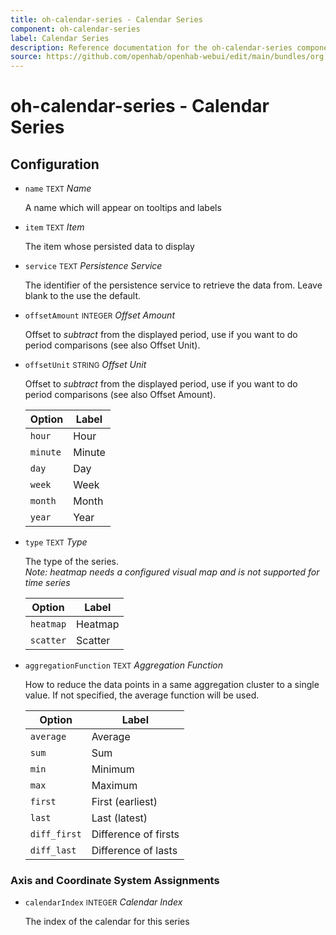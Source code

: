 ```yaml
---
title: oh-calendar-series - Calendar Series
component: oh-calendar-series
label: Calendar Series
description: Reference documentation for the oh-calendar-series component
source: https://github.com/openhab/openhab-webui/edit/main/bundles/org.openhab.ui/doc/components/oh-calendar-series.md
---
```


# oh-calendar-series - Calendar Series

<!-- GENERATED componentDescription -->

<!-- GENERATED /componentDescription -->

## Configuration

<!-- GENERATED props -->

- `name` <small>TEXT</small> _Name_

  A name which will appear on tooltips and labels

- `item` <small>TEXT</small> _Item_

  The item whose persisted data to display

- `service` <small>TEXT</small> _Persistence Service_

  The identifier of the persistence service to retrieve the data from. Leave blank to the use the default.

- `offsetAmount` <small>INTEGER</small> _Offset Amount_

  Offset to <em>subtract</em> from the displayed period, use if you want to do period comparisons (see also Offset Unit).

- `offsetUnit` <small>STRING</small> _Offset Unit_

  Offset to <em>subtract</em> from the displayed period, use if you want to do period comparisons (see also Offset Amount).

  | Option | Label |
  |--------|-------|
  | `hour` | Hour |
  | `minute` | Minute |
  | `day` | Day |
  | `week` | Week |
  | `month` | Month |
  | `year` | Year |


- `type` <small>TEXT</small> _Type_

  The type of the series.<br/><em>Note: heatmap needs a configured visual map and is not supported for time series</em>

  | Option | Label |
  |--------|-------|
  | `heatmap` | Heatmap |
  | `scatter` | Scatter |


- `aggregationFunction` <small>TEXT</small> _Aggregation Function_

  How to reduce the data points in a same aggregation cluster to a single value. If not specified, the average function will be used.

  | Option | Label |
  |--------|-------|
  | `average` | Average |
  | `sum` | Sum |
  | `min` | Minimum |
  | `max` | Maximum |
  | `first` | First (earliest) |
  | `last` | Last (latest) |
  | `diff_first` | Difference of firsts |
  | `diff_last` | Difference of lasts |


### Axis and Coordinate System Assignments


- `calendarIndex` <small>INTEGER</small> _Calendar Index_

  The index of the calendar for this series

<!-- GENERATED /props -->
